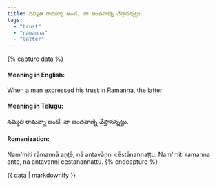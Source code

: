 ```yaml
---
title: నమ్మితి రామన్నా అంటే, నా అంతవాణ్ని చేస్తానన్నట్టు.
tags:
  - "trust"
  - "ramanna"
  - "latter"
---
```


{% capture data %}
#### Meaning in English:
When a man expressed his trust in Ramanna, the latter

#### Meaning in Telugu:
నమ్మితి రామన్నా అంటే, నా అంతవాణ్ని చేస్తానన్నట్టు.

#### Romanization:
Nam'miti rāmannā aṇṭē, nā antavāṇni cēstānannaṭṭu.
Nam'miti ramanna ante, na antavanni cestanannattu.
{% endcapture %}

{{ data | markdownify }}

